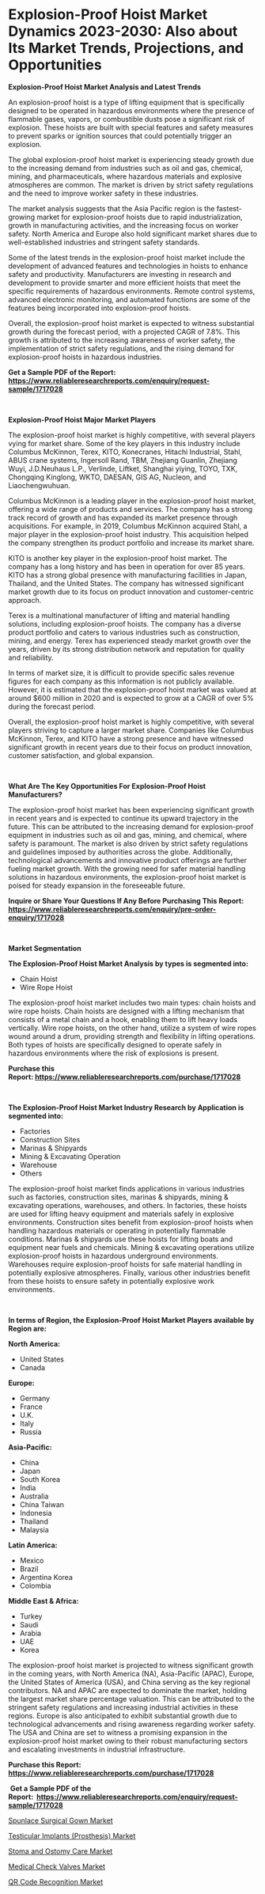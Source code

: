 <p><h1>Explosion-Proof Hoist Market Dynamics 2023-2030: Also about Its Market Trends, Projections, and Opportunities</h1></p><p><strong>Explosion-Proof Hoist Market Analysis and Latest Trends</strong></p>
<p><p>An explosion-proof hoist is a type of lifting equipment that is specifically designed to be operated in hazardous environments where the presence of flammable gases, vapors, or combustible dusts pose a significant risk of explosion. These hoists are built with special features and safety measures to prevent sparks or ignition sources that could potentially trigger an explosion.</p><p>The global explosion-proof hoist market is experiencing steady growth due to the increasing demand from industries such as oil and gas, chemical, mining, and pharmaceuticals, where hazardous materials and explosive atmospheres are common. The market is driven by strict safety regulations and the need to improve worker safety in these industries.</p><p>The market analysis suggests that the Asia Pacific region is the fastest-growing market for explosion-proof hoists due to rapid industrialization, growth in manufacturing activities, and the increasing focus on worker safety. North America and Europe also hold significant market shares due to well-established industries and stringent safety standards.</p><p>Some of the latest trends in the explosion-proof hoist market include the development of advanced features and technologies in hoists to enhance safety and productivity. Manufacturers are investing in research and development to provide smarter and more efficient hoists that meet the specific requirements of hazardous environments. Remote control systems, advanced electronic monitoring, and automated functions are some of the features being incorporated into explosion-proof hoists.</p><p>Overall, the explosion-proof hoist market is expected to witness substantial growth during the forecast period, with a projected CAGR of 7.8%. This growth is attributed to the increasing awareness of worker safety, the implementation of strict safety regulations, and the rising demand for explosion-proof hoists in hazardous industries.</p></p>
<p><strong>Get a Sample PDF of the Report:&nbsp; <a href="https://www.reliableresearchreports.com/enquiry/request-sample/1717028">https://www.reliableresearchreports.com/enquiry/request-sample/1717028</a></strong></p>
<p>&nbsp;</p>
<p><strong>Explosion-Proof Hoist Major Market Players</strong></p>
<p><p>The explosion-proof hoist market is highly competitive, with several players vying for market share. Some of the key players in this industry include Columbus McKinnon, Terex, KITO, Konecranes, Hitachi Industrial, Stahl, ABUS crane systems, Ingersoll Rand, TBM, Zhejiang Guanlin, Zhejiang Wuyi, J.D.Neuhaus L.P., Verlinde, Liftket, Shanghai yiying, TOYO, TXK, Chongqing Kinglong, WKTO, DAESAN, GIS AG, Nucleon, and Liaochengwuhuan.</p><p>Columbus McKinnon is a leading player in the explosion-proof hoist market, offering a wide range of products and services. The company has a strong track record of growth and has expanded its market presence through acquisitions. For example, in 2019, Columbus McKinnon acquired Stahl, a major player in the explosion-proof hoist industry. This acquisition helped the company strengthen its product portfolio and increase its market share.</p><p>KITO is another key player in the explosion-proof hoist market. The company has a long history and has been in operation for over 85 years. KITO has a strong global presence with manufacturing facilities in Japan, Thailand, and the United States. The company has witnessed significant market growth due to its focus on product innovation and customer-centric approach.</p><p>Terex is a multinational manufacturer of lifting and material handling solutions, including explosion-proof hoists. The company has a diverse product portfolio and caters to various industries such as construction, mining, and energy. Terex has experienced steady market growth over the years, driven by its strong distribution network and reputation for quality and reliability.</p><p>In terms of market size, it is difficult to provide specific sales revenue figures for each company as this information is not publicly available. However, it is estimated that the explosion-proof hoist market was valued at around $600 million in 2020 and is expected to grow at a CAGR of over 5% during the forecast period.</p><p>Overall, the explosion-proof hoist market is highly competitive, with several players striving to capture a larger market share. Companies like Columbus McKinnon, Terex, and KITO have a strong presence and have witnessed significant growth in recent years due to their focus on product innovation, customer satisfaction, and global expansion.</p></p>
<p>&nbsp;</p>
<p><strong>What Are The Key Opportunities For Explosion-Proof Hoist Manufacturers?</strong></p>
<p><p>The explosion-proof hoist market has been experiencing significant growth in recent years and is expected to continue its upward trajectory in the future. This can be attributed to the increasing demand for explosion-proof equipment in industries such as oil and gas, mining, and chemical, where safety is paramount. The market is also driven by strict safety regulations and guidelines imposed by authorities across the globe. Additionally, technological advancements and innovative product offerings are further fueling market growth. With the growing need for safer material handling solutions in hazardous environments, the explosion-proof hoist market is poised for steady expansion in the foreseeable future.</p></p>
<p><strong>Inquire or Share Your Questions If Any Before Purchasing This Report: <a href="https://www.reliableresearchreports.com/enquiry/pre-order-enquiry/1717028">https://www.reliableresearchreports.com/enquiry/pre-order-enquiry/1717028</a></strong></p>
<p>&nbsp;</p>
<p><strong>Market Segmentation</strong></p>
<p><strong>The Explosion-Proof Hoist Market Analysis by types is segmented into:</strong></p>
<p><ul><li>Chain Hoist</li><li>Wire Rope Hoist</li></ul></p>
<p><p>The explosion-proof hoist market includes two main types: chain hoists and wire rope hoists. Chain hoists are designed with a lifting mechanism that consists of a metal chain and a hook, enabling them to lift heavy loads vertically. Wire rope hoists, on the other hand, utilize a system of wire ropes wound around a drum, providing strength and flexibility in lifting operations. Both types of hoists are specifically designed to operate safely in hazardous environments where the risk of explosions is present.</p></p>
<p><strong>Purchase this Report:&nbsp;<a href="https://www.reliableresearchreports.com/purchase/1717028">https://www.reliableresearchreports.com/purchase/1717028</a></strong></p>
<p>&nbsp;</p>
<p><strong>The Explosion-Proof Hoist Market Industry Research by Application is segmented into:</strong></p>
<p><ul><li>Factories</li><li>Construction Sites</li><li>Marinas & Shipyards</li><li>Mining & Excavating Operation</li><li>Warehouse</li><li>Others</li></ul></p>
<p><p>The explosion-proof hoist market finds applications in various industries such as factories, construction sites, marinas & shipyards, mining & excavating operations, warehouses, and others. In factories, these hoists are used for lifting heavy equipment and materials safely in explosive environments. Construction sites benefit from explosion-proof hoists when handling hazardous materials or operating in potentially flammable conditions. Marinas & shipyards use these hoists for lifting boats and equipment near fuels and chemicals. Mining & excavating operations utilize explosion-proof hoists in hazardous underground environments. Warehouses require explosion-proof hoists for safe material handling in potentially explosive atmospheres. Finally, various other industries benefit from these hoists to ensure safety in potentially explosive work environments.</p></p>
<p>&nbsp;</p>
<p><strong>In terms of Region, the Explosion-Proof Hoist Market Players available by Region are:</strong></p>
<p>
    <p> <strong> North America: </strong>
        <ul>
            <li>United States</li>
            <li>Canada</li>
        </ul>
        </p> 
    <p> <strong> Europe: </strong>
        <ul>
            <li>Germany</li>
            <li>France</li>
            <li>U.K.</li>
            <li>Italy</li>
            <li>Russia</li>
        </ul>
        </p> 
    <p> <strong> Asia-Pacific: </strong>
        <ul>
            <li>China</li>
            <li>Japan</li>
            <li>South Korea</li>
            <li>India</li>
            <li>Australia</li>
            <li>China Taiwan</li>
            <li>Indonesia</li>
            <li>Thailand</li>
            <li>Malaysia</li>
        </ul>
        </p> 
    <p> <strong> Latin America: </strong>
        <ul>
            <li>Mexico</li>
            <li>Brazil</li>
            <li>Argentina Korea</li>
            <li>Colombia</li>
        </ul>
        </p> 
    <p> <strong> Middle East & Africa: </strong>
        <ul>
            <li>Turkey</li>
            <li>Saudi</li>
            <li>Arabia</li>
            <li>UAE</li>
            <li>Korea</li>
        </ul>
    </p>
    </p>
<p><p>The explosion-proof hoist market is projected to witness significant growth in the coming years, with North America (NA), Asia-Pacific (APAC), Europe, the United States of America (USA), and China serving as the key regional contributors. NA and APAC are expected to dominate the market, holding the largest market share percentage valuation. This can be attributed to the stringent safety regulations and increasing industrial activities in these regions. Europe is also anticipated to exhibit substantial growth due to technological advancements and rising awareness regarding worker safety. The USA and China are set to witness a promising expansion in the explosion-proof hoist market owing to their robust manufacturing sectors and escalating investments in industrial infrastructure.</p></p>
<p><strong>Purchase this Report: <a href="https://www.reliableresearchreports.com/purchase/1717028">https://www.reliableresearchreports.com/purchase/1717028</a></strong></p>
<p>&nbsp;<strong>Get a Sample PDF of the Report:&nbsp;&nbsp;<a href="https://www.reliableresearchreports.com/enquiry/request-sample/1717028">https://www.reliableresearchreports.com/enquiry/request-sample/1717028</a></strong></p>
<p><strong></strong></p>
<p><p><a href="https://www.linkedin.com/pulse/spunlace-surgical-gown-market-challenges-opportunities-growth-rquwf/">Spunlace Surgical Gown Market</a></p><p><a href="https://github.com/merzlyukov93/Market-Research-Report-List-1/blob/main/testicular-implants-prosthesis-market.md">Testicular Implants (Prosthesis) Market</a></p><p><a href="https://github.com/sofyaavrova/Market-Research-Report-List-1/blob/main/stoma-and-ostomy-care-market.md">Stoma and Ostomy Care Market</a></p><p><a href="https://www.linkedin.com/pulse/medical-check-valves-market-challenges-opportunities-growth-drivers-v1irf/">Medical Check Valves Market</a></p><p><a href="https://medium.com/@wine.sight.theme/qr-code-recognition-market-outlook-industry-overview-and-forecast-2023-to-2030-a55a94d6ef74">QR Code Recognition Market</a></p></p>
